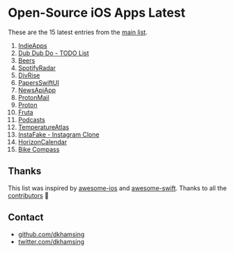 # Open-Source iOS Apps Latest

These are the 15 latest entries from the [main list](https://github.com/dkhamsing/open-source-ios-apps).


1. [IndieApps](https://github.com/antranapp/IndieApps)
2. [Dub Dub Do - TODO List](https://github.com/StephenMcMillan/Dub-Dub-Do)
3. [Beers](https://github.com/crelies/Beers)
4. [SpotifyRadar](https://github.com/ThasianX/SpotifyRadar)
5. [DivRise](https://github.com/ThasianX/DivRise)
6. [PapersSwiftUI](https://github.com/donbytyqi/PapersSwiftUI)
7. [NewsApiApp](https://github.com/SchwiftyUI/NewsApiApp)
8. [ProtonMail](https://github.com/ProtonMail/ios-mail)
9. [Proton](https://github.com/rajdeep/proton)
10. [Fruta](https://developer.apple.com/documentation/swiftui/fruta_building_a_feature-rich_app_with_swiftui)
11. [Podcasts](https://github.com/albertopeam/Podcasts)
12. [TemperatureAtlas](https://github.com/jhatin94/tempatlas-swiftui)
13. [InstaFake - Instagram Clone](https://github.com/leavenstee/InstaFake-Swift-UI)
14. [HorizonCalendar](https://github.com/airbnb/HorizonCalendar)
15. [Bike Compass](https://github.com/raulriera/Bike-Compass)

## Thanks

This list was inspired by [awesome-ios](https://github.com/vsouza/awesome-ios) and [awesome-swift](https://github.com/matteocrippa/awesome-swift). Thanks to all the [contributors](https://github.com/dkhamsing/open-source-ios-apps/graphs/contributors) 🎉 

## Contact

- [github.com/dkhamsing](https://github.com/dkhamsing)
- [twitter.com/dkhamsing](https://twitter.com/dkhamsing)
